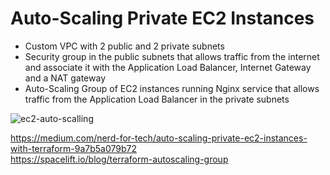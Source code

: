 # Auto-Scaling Private EC2 Instances

- Custom VPC with 2 public and 2 private subnets
- Security group in the public subnets that allows traffic from the internet and associate it with the Application Load Balancer, Internet Gateway and a NAT gateway
- Auto-Scaling Group of EC2 instances running Nginx service that allows traffic from the Application Load Balancer in the private subnets

![ec2-auto-scalling](https://github.com/user-attachments/assets/0560a737-3595-4f1e-8314-2615c58e1555)

https://medium.com/nerd-for-tech/auto-scaling-private-ec2-instances-with-terraform-9a7b5a079b72  
https://spacelift.io/blog/terraform-autoscaling-group

